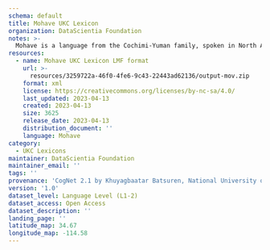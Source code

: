 ```yaml
---
schema: default
title: Mohave UKC Lexicon
organization: DataScientia Foundation
notes: >-
  Mohave is a language from the Cochimi-Yuman family, spoken in North America. The UKC Lexicon of Mohave is represented as a lexico-semantic network. It consists of words, word senses, synsets, as well as sense-level and synset-level relationships.
resources:
  - name: Mohave UKC Lexicon LMF format
    url: >-
      resources/3259722a-46f0-4fe6-9c43-22443ad62136/output-mov.zip
    format: xml
    license: https://creativecommons.org/licenses/by-nc-sa/4.0/
    last_updated: 2023-04-13
    created: 2023-04-13
    size: 3625
    release_date: 2023-04-13
    distribution_document: ''
    language: Mohave
category:
  - UKC Lexicons
maintainer: DataScientia Foundation
maintainer_email: ''
tags: ''
provenance: 'CogNet 2.1 by Khuyagbaatar Batsuren, National University of Mongolia (http://cognet.ukc.disi.unitn.it); Native Languages of the Americas 2021.11. by Laura Redish and Orrin Lewis (http://www.native-languages.org); Princeton WordNet 2.1 by Princeton University (https://wordnet.princeton.edu)'
version: '1.0'
dataset_level: Language Level (L1-2)
dataset_access: Open Access
dataset_description: ''
landing_page: ''
latitude_map: 34.67
longitude_map: -114.58
---
```

